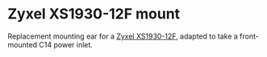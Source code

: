 # Zyxel XS1930-12F mount

Replacement mounting ear for a [Zyxel XS1930-12F](//www.zyxel.com/us/en-us/products/switch/10-12-port-10g-multi-gigabit-lite-l3-smart-managed-switch-xs1930-series), adapted to take a front-mounted C14 power inlet.
